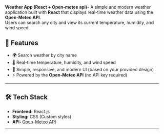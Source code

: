 **Weather App (React + Open-meteo api)**-
A simple and modern weather application built with **React** that displays real-time weather data using the **Open-Meteo API**.  
Users can search any city and view its current temperature, humidity, and wind speed 
## 🚀 Features

- 🌍 Search weather by city name  
- 🌡️ Real-time temperature, humidity, and wind speed  
- 🎨 Simple, responsive, and modern UI (based on your provided design)  
- ⚡ Powered by the **Open-Meteo API** (no API key required)

---

## 🛠️ Tech Stack

- **Frontend:** React.js  
- **Styling:** CSS (Custom styles)  
- **API:** [Open-Meteo API](https://open-meteo.com)  

---
